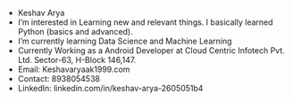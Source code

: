 -  Keshav Arya
-  I’m interested in Learning new and relevant things. I basically learned Python (basics and advanced).
-  I’m currently learning Data Science and Machine Learning
-  Currently Working as a Android Developer at Cloud Centric Infotech Pvt. Ltd. Sector-63, H-Block 146,147.
-  Email: Keshavaryaak1999.com
-  Contact: 8938054538
-  LinkedIn: linkedin.com/in/keshav-arya-2605051b4

<!---
Keshavarya4799/Keshavarya4799 is a ✨ special ✨ repository because its `README.md` (this file) appears on your GitHub profile.
You can click the Preview link to take a look at your changes.
--->
